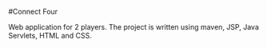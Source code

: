 #Connect Four

Web application for 2 players.
The project is written using maven, JSP, Java Servlets, HTML and CSS.
